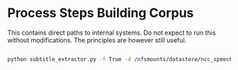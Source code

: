 # Process Steps Building Corpus
This contains direct paths to internal systems. Do not expect to run this without modifications. The principles are however still useful.

```bash

python subtitle_extractor.py -f True -d /nfsmounts/datastore/ncc_speech_corpus/source_1/nrk_annotated/ -v vtt_transcribe_translate


```
